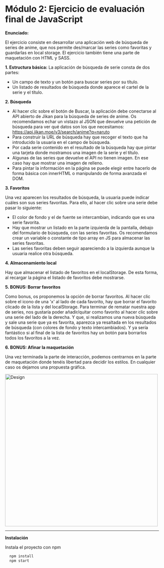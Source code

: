 # Módulo 2: Ejercicio de evaluación final de JavaScript

**Enunciado:**

El ejercicio consiste en desarrollar una aplicación web de búsqueda de series de anime, que nos permite des/marcar las series como favoritas y guardarlas en local storage. El ejercicio también tiene una parte de maquetación con HTML y SASS.

**1. Estructura básica:**
La aplicación de búsqueda de serie consta de dos partes:

- Un campo de texto y un botón para buscar series por su título.
- Un listado de resultados de búsqueda donde aparece el cartel de la serie y el título.

**2. Búsqueda**

- Al hacer clic sobre el botón de Buscar, la aplicación debe conectarse al API abierto de Jikan para la búsqueda de series de anime. Os recomendamos echar un vistazo al JSON que devuelve una petición de búsqueda para ver qué datos son los que necesitamos:
  https://api.jikan.moe/v3/search/anime?q=naruto
- Para construir la URL de búsqueda hay que recoger el texto que ha introducido la usuaria en el campo de búsqueda.
- Por cada serie contenido en el resultado de la búsqueda hay que pintar una tarjeta donde mostramos una imagen de la serie y el título.
- Algunas de las series que devuelve el API no tienen imagen. En ese caso hay que mostrar una imagen de relleno.
- Para pintar la información en la página se puede elegir entre hacerlo de forma básica con innerHTML o manipulando de forma avanzada el DOM.

**3. Favoritos**

Una vez aparecen los resultados de búsqueda, la usuaria puede indicar cuáles son sus series favoritas. Para ello, al hacer clic sobre una serie debe pasar lo siguiente:

- El color de fondo y el de fuente se intercambian, indicando que es una serie favorita.
- Hay que mostrar un listado en la parte izquierda de la pantalla, debajo del formulario de búsqueda, con las series favoritas. Os recomendamos crear un variable o constante de tipo array en JS para
  almacenar las series favoritas.
- Las series favoritas deben seguir apareciendo a la izquierda aunque la usuaria realice otra búsqueda.

**4. Almacenamiento local**

Hay que almacenar el listado de favoritos en el localStorage. De esta forma, al recargar la página el listado de favoritos debe mostrarse.

**5. BONUS: Borrar favoritos**

Como bonus, os proponemos la opción de borrar favoritos. Al hacer clic sobre el icono de una 'x' al lado de cada favorito, hay que borrar el favorito clicado de la lista y del localStorage.
Para terminar de rematar nuestra app de series, nos gustaría poder añadir/quitar como favorito al hacer clic sobre una serie del lado de la derecha. Y que, si realizamos una nueva búsqueda y sale una serie que ya es favorita, aparezca ya resaltada en los resultados de búsqueda (con colores de fondo y texto intercambiados).
Y ya sería fantástico si al final de la lista de favoritos hay un botón para borrarlos todos los favoritos a la vez.

**6. BONUS: Afinar la maquetación**

Una vez terminada la parte de interacción, podemos centrarnos en la parte de maquetación donde tenéis libertad para decidir los estilos. En cualquier caso os dejamos una propuesta gráfica.

<img src="./src/images/design.png" alt="Design" height="500"/>

---

**Instalación**

Instala el proyecto con npm

```bash
  npm install
  npm start
```
